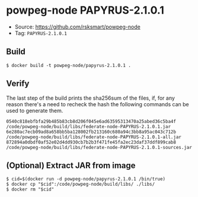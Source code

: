 # powpeg-node PAPYRUS-2.1.0.1

* Source: https://github.com/rsksmart/powpeg-node
* Tag: `PAPYRUS-2.1.0.1`

## Build

```
$ docker build -t powpeg-node/papyrus-2.1.0.1 .
```

## Verify

The last step of the build prints the sha256sum of the files, if, for any reason there's a need to recheck the hash the following commands can be used to generate them.

```docker run --rm powpeg-node/papyrus-2.1.0.1 bash -c 'sha256sum /code/powpeg-node/build/libs/federate-node-PAPYRUS-2.1.0.1{.jar,-all.jar,-sources.jar}'
0540c818ebfbfa29b485b83cb8d206f045e6ad63595313470a25abed36c5ba4f  /code/powpeg-node/build/libs/federate-node-PAPYRUS-2.1.0.1.jar
6e280ac7ecb09ad8a658bb5ba128002fb213160c680a94c3bb8a95ac043c712b  /code/powpeg-node/build/libs/federate-node-PAPYRUS-2.1.0.1-all.jar
872894a0dbdf0af52e02d4dd930cb7b2b3f471fe45fa2ec23daf37ddf899cab8  /code/powpeg-node/build/libs/federate-node-PAPYRUS-2.1.0.1-sources.jar
```

## (Optional) Extract JAR from image

```
$ cid=$(docker run -d powpeg-node/papyrus-2.1.0.1 /bin/true)
$ docker cp "$cid":/code/powpeg-node/build/libs/ ./libs/
$ docker rm "$cid"
```
